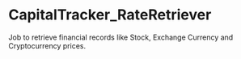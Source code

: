 # CapitalTracker_RateRetriever
Job to retrieve financial records like Stock, Exchange Currency and Cryptocurrency prices.
